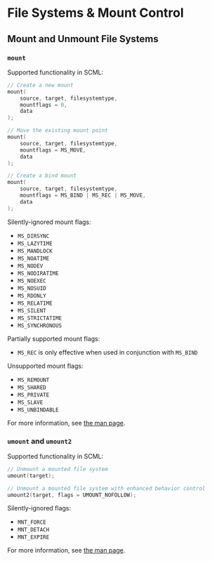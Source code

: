 # File Systems & Mount Control

<!--
Put system calls such as
mount, umount2, pivot_root, statfs, fstatfs, truncate, ftruncate, fsync, 
fdatasync, sync, syncfs, sync_file_range, open_tree, move_mount, fsopen,
fsconfig, fsmount, and fspick
under this category.
-->

## Mount and Unmount File Systems

### `mount`

Supported functionality in SCML:

```c
// Create a new mount
mount(
    source, target, filesystemtype,
    mountflags = 0,
    data
);

// Move the existing mount point
mount(
    source, target, filesystemtype,
    mountflags = MS_MOVE,
    data
);

// Create a bind mount
mount(
    source, target, filesystemtype,
    mountflags = MS_BIND | MS_REC | MS_MOVE,
    data
);
```

Silently-ignored mount flags:
* `MS_DIRSYNC`
* `MS_LAZYTIME`
* `MS_MANDLOCK`
* `MS_NOATIME`
* `MS_NODEV`
* `MS_NODIRATIME`
* `MS_NOEXEC`
* `MS_NOSUID`
* `MS_RDONLY`
* `MS_RELATIME`
* `MS_SILENT`
* `MS_STRICTATIME`
* `MS_SYNCHRONOUS`

Partially supported mount flags:
* `MS_REC` is only effective when used in conjunction with `MS_BIND`

Unsupported mount flags:
* `MS_REMOUNT`
* `MS_SHARED`
* `MS_PRIVATE`
* `MS_SLAVE`
* `MS_UNBINDABLE`

For more information,
see [the man page](https://man7.org/linux/man-pages/man2/mount.2.html).

### `umount` and `umount2`

Supported functionality in SCML:

```c
// Unmount a mounted file system
umount(target);

// Unmount a mounted file system with enhanced behavior control
umount2(target, flags = UMOUNT_NOFOLLOW);
```

Silently-ignored flags:
* `MNT_FORCE`
* `MNT_DETACH`
* `MNT_EXPIRE`

For more information,
see [the man page](https://man7.org/linux/man-pages/man2/umount.2.html).